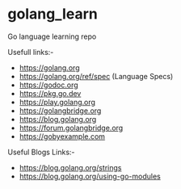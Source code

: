 # golang_learn
Go language learning repo

Usefull links:-

- https://golang.org
- https://golang.org/ref/spec (Language Specs)
- https://godoc.org
- https://pkg.go.dev
- https://play.golang.org
- https://golangbridge.org
- https://blog.golang.org
- https://forum.golangbridge.org 
- https://gobyexample.com

Useful Blogs Links:-

- https://blog.golang.org/strings
- https://blog.golang.org/using-go-modules
